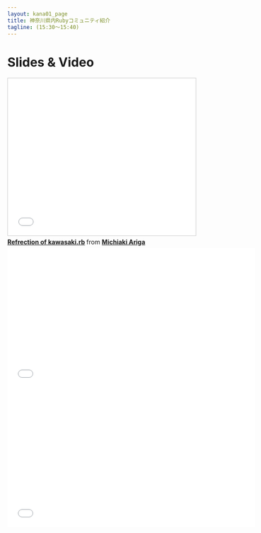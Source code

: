 ```yaml
---
layout: kana01_page
title: 神奈川県内Rubyコミュニティ紹介
tagline: (15:30〜15:40)
---
```


# Slides & Video

<iframe src="//www.slideshare.net/slideshow/embed_code/43606683" width="425" height="355" frameborder="0" marginwidth="0" marginheight="0" scrolling="no" style="border:1px solid #CCC; border-width:1px; margin-bottom:5px; max-width: 100%;" allowfullscreen> </iframe> <div style="margin-bottom:5px"> <strong> <a href="//www.slideshare.net/chezou/kana01-kawasakirb" title="Refrection of kawasaki.rb" target="_blank">Refrection of kawasaki.rb</a> </strong> from <strong><a href="//www.slideshare.net/chezou" target="_blank">Michiaki Ariga</a></strong> </div>

<iframe width="560" height="315" src="//www.youtube.com/embed/9lcX5ueo9a0" frameborder="0" allowfullscreen></iframe>

<iframe width="560" height="315" src="//www.youtube.com/embed/VhtSGxtY9ts" frameborder="0" allowfullscreen></iframe>
